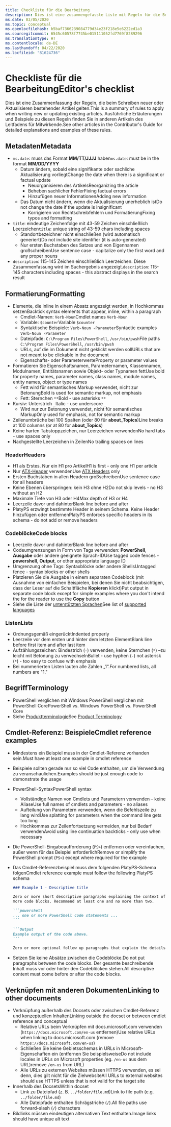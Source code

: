 ```yaml
---
title: Checkliste für die Bearbeitung
description: Dies ist eine zusammengefasste Liste mit Regeln für die Bearbeitung der PowerShell-Dokumentation.
ms.date: 03/05/2020
ms.topic: conceptual
ms.openlocfilehash: b5baf7366239084779d34e23f218e5e6222ed1a3
ms.sourcegitcommit: 6545c60578f7745be015111052fd7769f8289296
ms.translationtype: HT
ms.contentlocale: de-DE
ms.lasthandoff: 04/22/2020
ms.locfileid: "81624736"
---
```

# <a name="editors-checklist"></a><span data-ttu-id="39450-103">Checkliste für die Bearbeitung</span><span class="sxs-lookup"><span data-stu-id="39450-103">Editor's checklist</span></span>

<span data-ttu-id="39450-104">Dies ist eine Zusammenfassung der Regeln, die beim Schreiben neuer oder Aktualisieren bestehender Artikel gelten.</span><span class="sxs-lookup"><span data-stu-id="39450-104">This is a summary of rules to apply when writing new or updating existing articles.</span></span> <span data-ttu-id="39450-105">Ausführliche Erläuterungen und Beispiele zu diesen Regeln finden Sie in anderen Artikeln des Leitfadens für Mitwirkende.</span><span class="sxs-lookup"><span data-stu-id="39450-105">See other articles in the Contributor's Guide for detailed explanations and examples of these rules.</span></span>

## <a name="metadata"></a><span data-ttu-id="39450-106">Metadaten</span><span class="sxs-lookup"><span data-stu-id="39450-106">Metadata</span></span>

- <span data-ttu-id="39450-107">`ms.date`: muss das Format **MM/TT/JJJJ** haben</span><span class="sxs-lookup"><span data-stu-id="39450-107">`ms.date`: must be in the format **MM/DD/YYYY**</span></span>
  - <span data-ttu-id="39450-108">Datum ändern, sobald eine signifikante oder sachliche Aktualisierung vorliegt</span><span class="sxs-lookup"><span data-stu-id="39450-108">Change the date when there is a significant or factual update</span></span>
    - <span data-ttu-id="39450-109">Neuorganisieren des Artikels</span><span class="sxs-lookup"><span data-stu-id="39450-109">Reorganizing the article</span></span>
    - <span data-ttu-id="39450-110">Beheben sachlicher Fehler</span><span class="sxs-lookup"><span data-stu-id="39450-110">Fixing factual errors</span></span>
    - <span data-ttu-id="39450-111">Hinzufügen neuer Informationen</span><span class="sxs-lookup"><span data-stu-id="39450-111">Adding new information</span></span>
  - <span data-ttu-id="39450-112">Das Datum nicht ändern, wenn die Aktualisierung unerheblich ist</span><span class="sxs-lookup"><span data-stu-id="39450-112">Do not change the date if the update is insignificant</span></span>
    - <span data-ttu-id="39450-113">Korrigieren von Rechtschreibfehlern und Formatierung</span><span class="sxs-lookup"><span data-stu-id="39450-113">Fixing typos and formatting</span></span>
- <span data-ttu-id="39450-114">`title`: eindeutige Zeichenfolge mit 43-59 Zeichen einschließlich Leerzeichen</span><span class="sxs-lookup"><span data-stu-id="39450-114">`title`: unique string of 43-59 chars including spaces</span></span>
  - <span data-ttu-id="39450-115">Standortbezeichner nicht einschließen (wird automatisch generiert)</span><span class="sxs-lookup"><span data-stu-id="39450-115">Do not include site identifier (it is auto-generated)</span></span>
  - <span data-ttu-id="39450-116">Nur ersten Buchstaben des Satzes und von Eigennamen großschreiben</span><span class="sxs-lookup"><span data-stu-id="39450-116">Use sentence case - capitalize only the first word and any proper nouns</span></span>
- <span data-ttu-id="39450-117">`description`: 115-145 Zeichen einschließlich Leerzeichen. Diese Zusammenfassung wird im Suchergebnis angezeigt.</span><span class="sxs-lookup"><span data-stu-id="39450-117">`description`: 115-145 characters including spaces - this abstract displays in the search result</span></span>

## <a name="formatting"></a><span data-ttu-id="39450-118">Formatierung</span><span class="sxs-lookup"><span data-stu-id="39450-118">Formatting</span></span>

- <span data-ttu-id="39450-119">Elemente, die inline in einem Absatz angezeigt werden, in Hochkommas setzen</span><span class="sxs-lookup"><span data-stu-id="39450-119">Backtick syntax elements that appear, inline, within a paragraph</span></span>
  - <span data-ttu-id="39450-120">Cmdlet-Namen: `Verb-Noun`</span><span class="sxs-lookup"><span data-stu-id="39450-120">Cmdlet names `Verb-Noun`</span></span>
  - <span data-ttu-id="39450-121">Variable: `$counter`</span><span class="sxs-lookup"><span data-stu-id="39450-121">Variable `$counter`</span></span>
  - <span data-ttu-id="39450-122">Syntaktische Beispiele: `Verb-Noun -Parameter`</span><span class="sxs-lookup"><span data-stu-id="39450-122">Syntactic examples `Verb-Noun -Parameter`</span></span>
  - <span data-ttu-id="39450-123">Dateipfade: `C:\Program Files\PowerShell`, `/usr/bin/pwsh`</span><span class="sxs-lookup"><span data-stu-id="39450-123">File paths `C:\Program Files\PowerShell`, `/usr/bin/pwsh`</span></span>
  - <span data-ttu-id="39450-124">URLs, auf die im Dokument nicht geklickt werden soll</span><span class="sxs-lookup"><span data-stu-id="39450-124">URLs that are not meant to be clickable in the document</span></span>
  - <span data-ttu-id="39450-125">Eigenschafts- oder Parameterwerte</span><span class="sxs-lookup"><span data-stu-id="39450-125">Property or parameter values</span></span>
- <span data-ttu-id="39450-126">Formatieren Sie Eigenschaftsnamen, Parameternamen, Klassennamen, Modulnamen, Entitätsnamen sowie Objekt- oder Typnamen fett</span><span class="sxs-lookup"><span data-stu-id="39450-126">Use bold for property names, parameter names, class names, module names, entity names, object or type names</span></span>
  - <span data-ttu-id="39450-127">Fett wird für semantisches Markup verwendet, nicht zur Betonung</span><span class="sxs-lookup"><span data-stu-id="39450-127">Bold is used for semantic markup, not emphasis</span></span>
  - <span data-ttu-id="39450-128">Fett: Sternchen `**`</span><span class="sxs-lookup"><span data-stu-id="39450-128">Bold - use asterisks `**`</span></span>
- <span data-ttu-id="39450-129">Kursiv: Unterstrich `_`</span><span class="sxs-lookup"><span data-stu-id="39450-129">Italic - use underscore `_`</span></span>
  - <span data-ttu-id="39450-130">Wird nur zur Betonung verwendet, nicht für semantisches Markup</span><span class="sxs-lookup"><span data-stu-id="39450-130">Only used for emphasis, not for semantic markup</span></span>
- <span data-ttu-id="39450-131">Zeilenumbrüche bei 100 Spalten (oder 80 für **about_Topics**)</span><span class="sxs-lookup"><span data-stu-id="39450-131">Line breaks at 100 columns (or at 80 for **about_Topics**)</span></span>
- <span data-ttu-id="39450-132">Keine harten Tabstoppzeichen, nur Leerzeichen verwenden</span><span class="sxs-lookup"><span data-stu-id="39450-132">No hard tabs - use spaces only</span></span>
- <span data-ttu-id="39450-133">Nachgestellte Leerzeichen in Zeilen</span><span class="sxs-lookup"><span data-stu-id="39450-133">No trailing spaces on lines</span></span>

### <a name="headers"></a><span data-ttu-id="39450-134">Header</span><span class="sxs-lookup"><span data-stu-id="39450-134">Headers</span></span>

- <span data-ttu-id="39450-135">H1 als Erstes. Nur ein H1 pro Artikel</span><span class="sxs-lookup"><span data-stu-id="39450-135">H1 is first - only one H1 per article</span></span>
- <span data-ttu-id="39450-136">Nur [ATX-Header](https://github.github.com/gfm/#atx-headings) verwenden</span><span class="sxs-lookup"><span data-stu-id="39450-136">Use [ATX Headers](https://github.github.com/gfm/#atx-headings) only</span></span>
- <span data-ttu-id="39450-137">Ersten Buchstaben in allen Headern großschreiben</span><span class="sxs-lookup"><span data-stu-id="39450-137">Use sentence case for all headers</span></span>
- <span data-ttu-id="39450-138">Keine Ebenen überspringen: kein H3 ohne H2</span><span class="sxs-lookup"><span data-stu-id="39450-138">Do not skip levels - no H3 without an H2</span></span>
- <span data-ttu-id="39450-139">Maximale Tiefe von H3 oder H4</span><span class="sxs-lookup"><span data-stu-id="39450-139">Max depth of H3 or H4</span></span>
- <span data-ttu-id="39450-140">Leerzeile davor und dahinter</span><span class="sxs-lookup"><span data-stu-id="39450-140">Blank line before and after</span></span>
- <span data-ttu-id="39450-141">PlatyPS erzwingt bestimmte Header in seinem Schema. Keine Header hinzufügen oder entfernen</span><span class="sxs-lookup"><span data-stu-id="39450-141">PlatyPS enforces specific headers in its schema - do not add or remove headers</span></span>

### <a name="code-blocks"></a><span data-ttu-id="39450-142">Codeblöcke</span><span class="sxs-lookup"><span data-stu-id="39450-142">Code blocks</span></span>

- <span data-ttu-id="39450-143">Leerzeile davor und dahinter</span><span class="sxs-lookup"><span data-stu-id="39450-143">Blank line before and after</span></span>
- <span data-ttu-id="39450-144">Codeumgrenzungen in Form von Tags verwenden: **PowerShell**, **Ausgabe** oder andere geeignete Sprach-ID</span><span class="sxs-lookup"><span data-stu-id="39450-144">Use tagged code fences - **powershell**, **Output**, or other appropriate language ID</span></span>
- <span data-ttu-id="39450-145">Umgrenzung ohne Tags: Syntaxblöcke oder andere Shells</span><span class="sxs-lookup"><span data-stu-id="39450-145">Untagged fence - syntax blocks or other shells</span></span>
- <span data-ttu-id="39450-146">Platzieren Sie die Ausgabe in einem separaten Codeblock (mit Ausnahme von einfachen Beispielen, bei denen Sie nicht beabsichtigen, dass der Leser auf die Schaltfläche **Kopieren** klickt)</span><span class="sxs-lookup"><span data-stu-id="39450-146">Put output in separate code block except for simple examples where you don't intend the for the reader to use the **Copy** button</span></span>
- <span data-ttu-id="39450-147">Siehe die Liste der [unterstützten Sprachen](/contribute/code-in-docs#supported-languages)</span><span class="sxs-lookup"><span data-stu-id="39450-147">See list of [supported languages](/contribute/code-in-docs#supported-languages)</span></span>

### <a name="lists"></a><span data-ttu-id="39450-148">Listen</span><span class="sxs-lookup"><span data-stu-id="39450-148">Lists</span></span>

- <span data-ttu-id="39450-149">Ordnungsgemäß eingerückt</span><span class="sxs-lookup"><span data-stu-id="39450-149">Indented properly</span></span>
- <span data-ttu-id="39450-150">Leerzeile vor dem ersten und hinter dem letzten Element</span><span class="sxs-lookup"><span data-stu-id="39450-150">Blank line before first item and after last item</span></span>
- <span data-ttu-id="39450-151">Aufzählungszeichen: Bindestrich (`-`) verwenden, keine Sternchen (`*`) –zu leicht mit Betonung zu verwechseln</span><span class="sxs-lookup"><span data-stu-id="39450-151">Bullet - use hyphen (`-`) not asterisk (`*`) - too easy to confuse with emphasis</span></span>
- <span data-ttu-id="39450-152">Bei nummerierten Listen lauten alle Zahlen „1“.</span><span class="sxs-lookup"><span data-stu-id="39450-152">For numbered lists, all numbers are "1."</span></span>

## <a name="terminology"></a><span data-ttu-id="39450-153">Begriff</span><span class="sxs-lookup"><span data-stu-id="39450-153">Terminology</span></span>

- <span data-ttu-id="39450-154">PowerShell verglichen mit Windows PowerShell verglichen mit PowerShell Core</span><span class="sxs-lookup"><span data-stu-id="39450-154">PowerShell vs. Windows PowerShell vs. PowerShell Core</span></span>
- <span data-ttu-id="39450-155">Siehe [Produktterminologie](powershell-style-guide.md#product-terminology)</span><span class="sxs-lookup"><span data-stu-id="39450-155">See [Product Terminology](powershell-style-guide.md#product-terminology)</span></span>

## <a name="cmdlet-reference-examples"></a><span data-ttu-id="39450-156">Cmdlet-Referenz: Beispiele</span><span class="sxs-lookup"><span data-stu-id="39450-156">Cmdlet reference examples</span></span>

- <span data-ttu-id="39450-157">Mindestens ein Beispiel muss in der Cmdlet-Referenz vorhanden sein.</span><span class="sxs-lookup"><span data-stu-id="39450-157">Must have at least one example in cmdlet reference</span></span>
- <span data-ttu-id="39450-158">Beispiele sollten gerade nur so viel Code enthalten, um die Verwendung zu veranschaulichen.</span><span class="sxs-lookup"><span data-stu-id="39450-158">Examples should be just enough code to demonstrate the usage</span></span>
- <span data-ttu-id="39450-159">PowerShell-Syntax</span><span class="sxs-lookup"><span data-stu-id="39450-159">PowerShell syntax</span></span>
  - <span data-ttu-id="39450-160">Vollständige Namen von Cmdlets und Parametern verwenden – keine Aliase</span><span class="sxs-lookup"><span data-stu-id="39450-160">Use full names of cmdlets and parameters - no aliases</span></span>
  - <span data-ttu-id="39450-161">Aufteilung von Parametern verwenden, wenn die Befehlszeile zu lang wird</span><span class="sxs-lookup"><span data-stu-id="39450-161">Use splatting for parameters when the command line gets too long</span></span>
  - <span data-ttu-id="39450-162">Hochkommas zur Zeilenfortsetzung vermeiden, nur bei Bedarf verwenden</span><span class="sxs-lookup"><span data-stu-id="39450-162">Avoid using line continuation backticks - only use when necessary</span></span>
- <span data-ttu-id="39450-163">Die PowerShell-Eingabeaufforderung (`PS>`) entfernen oder vereinfachen, außer wenn für das Beispiel erforderlich</span><span class="sxs-lookup"><span data-stu-id="39450-163">Remove or simplify the PowerShell prompt (`PS>`) except where required for the example</span></span>
- <span data-ttu-id="39450-164">Das Cmdlet-Referenzbeispiel muss dem folgenden PlatyPS-Schema folgen</span><span class="sxs-lookup"><span data-stu-id="39450-164">Cmdlet reference example must follow the following PlatyPS schema</span></span>

  ~~~Markdown
  ### Example 1 - Descriptive title

  Zero or more short descriptive paragraphs explaining the context of the example followed by one or
  more code blocks. Recommend at least one and no more than two.

  ```powershell
  ... one or more PowerShell code statements ...
  ```

  ```Output
  Example output of the code above.
  ```

  Zero or more optional follow up paragraphs that explain the details of the code and output.
  ~~~

- <span data-ttu-id="39450-165">Setzen Sie keine Absätze zwischen die Codeblöcke.</span><span class="sxs-lookup"><span data-stu-id="39450-165">Do not put paragraphs between the code blocks.</span></span> <span data-ttu-id="39450-166">Der gesamte beschreibende Inhalt muss vor oder hinter den Codeblöcken stehen.</span><span class="sxs-lookup"><span data-stu-id="39450-166">All descriptive content must come before or after the code blocks.</span></span>

## <a name="linking-to-other-documents"></a><span data-ttu-id="39450-167">Verknüpfen mit anderen Dokumenten</span><span class="sxs-lookup"><span data-stu-id="39450-167">Linking to other documents</span></span>

- <span data-ttu-id="39450-168">Verknüpfung außerhalb des Docsets oder zwischen Cmdlet-Referenz und konzeptuellen Inhalten</span><span class="sxs-lookup"><span data-stu-id="39450-168">Linking outside the docset or between cmdlet reference and conceptual</span></span>
  - <span data-ttu-id="39450-169">Relative URLs beim Verknüpfen mit docs.microsoft.com verwenden (`https://docs.microsoft.com/en-us` entfernen)</span><span class="sxs-lookup"><span data-stu-id="39450-169">Use relative URLs when linking to docs.microsoft.com (remove `https://docs.microsoft.com/en-us`)</span></span>
  - <span data-ttu-id="39450-170">Schließen Sie keine Gebietsschemas in URLs in Microsoft-Eigenschaften ein (entfernen Sie beispielsweise</span><span class="sxs-lookup"><span data-stu-id="39450-170">Do not include locales in URLs on Microsoft properties (eg.</span></span> <span data-ttu-id="39450-171">`/en-us` aus dem URL)</span><span class="sxs-lookup"><span data-stu-id="39450-171">remove `/en-us` from URL)</span></span>
  - <span data-ttu-id="39450-172">Alle URLs zu externen Websites müssen HTTPS verwenden, es sei denn, dies gilt nicht für die Zielwebsite</span><span class="sxs-lookup"><span data-stu-id="39450-172">All URLs to external websites should use HTTPS unless that is not valid for the target site</span></span>
- <span data-ttu-id="39450-173">Innerhalb des Docsets</span><span class="sxs-lookup"><span data-stu-id="39450-173">Within docset</span></span>
  - <span data-ttu-id="39450-174">Link zu Dateipfad (z. B. `../folder/file.md`)</span><span class="sxs-lookup"><span data-stu-id="39450-174">Link to file path (e.g. `../folder/file.md`)</span></span>
  - <span data-ttu-id="39450-175">Alle Dateipfade enthalten Schrägstriche (`/`).</span><span class="sxs-lookup"><span data-stu-id="39450-175">All file paths use forward-slash (`/`) characters</span></span>
- <span data-ttu-id="39450-176">Bildlinks müssen eindeutigen alternativen Text enthalten.</span><span class="sxs-lookup"><span data-stu-id="39450-176">Image links should have unique alt text</span></span>

